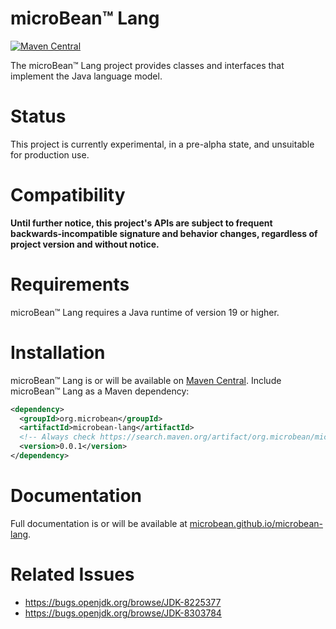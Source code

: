 # microBean™ Lang

[![Maven Central](https://maven-badges.herokuapp.com/maven-central/org.microbean/microbean-lang/badge.svg)](https://maven-badges.herokuapp.com/maven-central/org.microbean/microbean-lang)

The microBean™ Lang project provides classes and interfaces that implement the Java language model.

# Status

This project is currently experimental, in a pre-alpha state, and unsuitable for production use.

# Compatibility

**Until further notice, this project's APIs are subject to frequent backwards-incompatible signature and behavior
changes, regardless of project version and without notice.**

# Requirements

microBean™ Lang requires a Java runtime of version 19 or higher.

# Installation

microBean™ Lang is or will be available on [Maven Central](https://search.maven.org/).  Include microBean™ Lang as a
Maven dependency:

```xml
<dependency>
  <groupId>org.microbean</groupId>
  <artifactId>microbean-lang</artifactId>
  <!-- Always check https://search.maven.org/artifact/org.microbean/microbean-lang for up-to-date available versions. -->
  <version>0.0.1</version>
</dependency>
```

# Documentation

Full documentation is or will be available at
[microbean.github.io/microbean-lang](https://microbean.github.io/microbean-lang/).

# Related Issues

* https://bugs.openjdk.org/browse/JDK-8225377
* https://bugs.openjdk.org/browse/JDK-8303784


